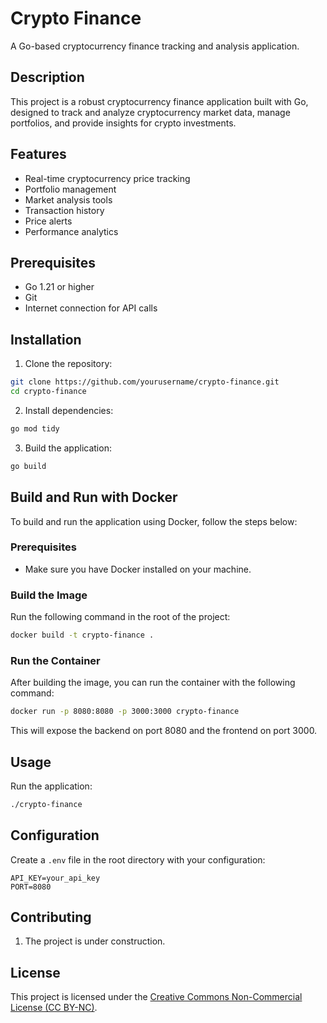 # Crypto Finance

A Go-based cryptocurrency finance tracking and analysis application.

## Description

This project is a robust cryptocurrency finance application built with Go, designed to track and analyze cryptocurrency market data, manage portfolios, and provide insights for crypto investments.

## Features

- Real-time cryptocurrency price tracking
- Portfolio management
- Market analysis tools
- Transaction history
- Price alerts
- Performance analytics

## Prerequisites

- Go 1.21 or higher
- Git
- Internet connection for API calls

## Installation

1. Clone the repository:
```bash
git clone https://github.com/yourusername/crypto-finance.git
cd crypto-finance
```

2. Install dependencies:
```bash
go mod tidy
```

3. Build the application:
```bash
go build
```

## Build and Run with Docker

To build and run the application using Docker, follow the steps below:

### Prerequisites

- Make sure you have Docker installed on your machine.

### Build the Image

Run the following command in the root of the project:

```bash
docker build -t crypto-finance .
```

### Run the Container

After building the image, you can run the container with the following command:

```bash
docker run -p 8080:8080 -p 3000:3000 crypto-finance
```

This will expose the backend on port 8080 and the frontend on port 3000.

## Usage

Run the application:
```bash
./crypto-finance
```

## Configuration

Create a `.env` file in the root directory with your configuration:

```env
API_KEY=your_api_key
PORT=8080
```

## Contributing

1. The project is under construction.

## License

This project is licensed under the [Creative Commons Non-Commercial License (CC BY-NC)](LICENSE).
